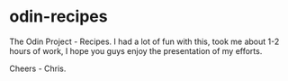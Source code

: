 # odin-recipes
The Odin Project - Recipes.
I had a lot of fun with this, took me about 1-2 hours of work, I hope you guys enjoy the presentation of my efforts. 

Cheers - Chris.